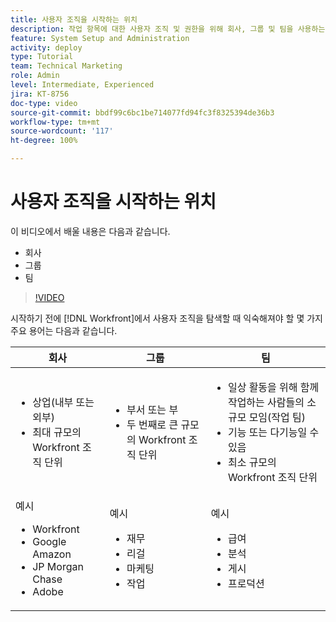```yaml
---
title: 사용자 조직을 시작하는 위치
description: 작업 항목에 대한 사용자 조직 및 권한을 위해 회사, 그룹 및 팀을 사용하는 방법을 알아봅니다.
feature: System Setup and Administration
activity: deploy
type: Tutorial
team: Technical Marketing
role: Admin
level: Intermediate, Experienced
jira: KT-8756
doc-type: video
source-git-commit: bbdf99c6bc1be714077fd94fc3f8325394de36b3
workflow-type: tm+mt
source-wordcount: '117'
ht-degree: 100%

---
```


# 사용자 조직을 시작하는 위치

이 비디오에서 배울 내용은 다음과 같습니다.

* 회사
* 그룹
* 팀

>[!VIDEO](https://video.tv.adobe.com/v/335068/?quality=12&learn=on&enablevpops=1)

시작하기 전에 [!DNL Workfront]에서 사용자 조직을 탐색할 때 익숙해져야 할 몇 가지 주요 용어는 다음과 같습니다.

| 회사 | 그룹 | 팀 |
| --- | --- | --- |
| <ul><li>상업(내부 또는 외부)</li><li>최대 규모의 Workfront 조직 단위</li></ul> | <ul><li>부서 또는 부</li><li>두 번째로 큰 규모의 Workfront 조직 단위</li></ul> | <ul><li>일상 활동을 위해 함께 작업하는 사람들의 소규모 모임(작업 팀)</li><li>기능 또는 다기능일 수 있음</li><li>최소 규모의 Workfront 조직 단위</li></ul> |
| 예시 <ul><li>Workfront</li><li>Google Amazon</li><li>JP Morgan Chase</li><li>Adobe</li></ul> | 예시 <ul><li>재무</li><li>리걸</li><li>마케팅</li><li>작업</li></ul> | 예시 <ul><li>급여</li><li>분석</li><li>게시</li><li>프로덕션</li></ul> |




